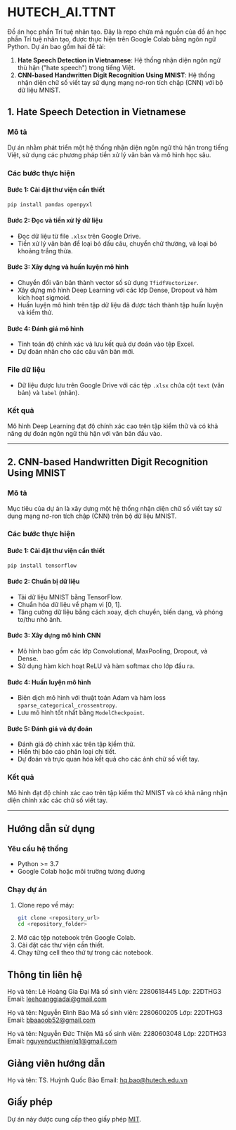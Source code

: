 # HUTECH_AI.TTNT
Đồ án học phần Trí tuệ nhân tạo. Đây là repo chứa mã nguồn của đồ án học phần Trí tuệ nhân tạo, được thực hiện trên Google Colab bằng ngôn ngữ Python. Dự án bao gồm hai đề tài:

1. **Hate Speech Detection in Vietnamese**: Hệ thống nhận diện ngôn ngữ thù hận ("hate speech") trong tiếng Việt.
2. **CNN-based Handwritten Digit Recognition Using MNIST**: Hệ thống nhận diện chữ số viết tay sử dụng mạng nơ-ron tích chập (CNN) với bộ dữ liệu MNIST.

## 1. Hate Speech Detection in Vietnamese

### Mô tả
Dự án nhằm phát triển một hệ thống nhận diện ngôn ngữ thù hận trong tiếng Việt, sử dụng các phương pháp tiền xử lý văn bản và mô hình học sâu. 

### Các bước thực hiện

#### Bước 1: Cài đặt thư viện cần thiết
```bash
pip install pandas openpyxl
```

#### Bước 2: Đọc và tiền xử lý dữ liệu
- Đọc dữ liệu từ file `.xlsx` trên Google Drive.
- Tiền xử lý văn bản để loại bỏ dấu câu, chuyển chữ thường, và loại bỏ khoảng trắng thừa.

#### Bước 3: Xây dựng và huấn luyện mô hình
- Chuyển đổi văn bản thành vector số sử dụng `TfidfVectorizer`.
- Xây dựng mô hình Deep Learning với các lớp Dense, Dropout và hàm kích hoạt sigmoid.
- Huấn luyện mô hình trên tập dữ liệu đã được tách thành tập huấn luyện và kiểm thử.

#### Bước 4: Đánh giá mô hình
- Tính toán độ chính xác và lưu kết quả dự đoán vào tệp Excel.
- Dự đoán nhãn cho các câu văn bản mới.

### File dữ liệu
- Dữ liệu được lưu trên Google Drive với các tệp `.xlsx` chứa cột `text` (văn bản) và `label` (nhãn).

### Kết quả
Mô hình Deep Learning đạt độ chính xác cao trên tập kiểm thử và có khả năng dự đoán ngôn ngữ thù hận với văn bản đầu vào.

---

## 2. CNN-based Handwritten Digit Recognition Using MNIST

### Mô tả
Mục tiêu của dự án là xây dựng một hệ thống nhận diện chữ số viết tay sử dụng mạng nơ-ron tích chập (CNN) trên bộ dữ liệu MNIST.

### Các bước thực hiện

#### Bước 1: Cài đặt thư viện cần thiết
```bash
pip install tensorflow
```

#### Bước 2: Chuẩn bị dữ liệu
- Tải dữ liệu MNIST bằng TensorFlow.
- Chuẩn hóa dữ liệu về phạm vi [0, 1].
- Tăng cường dữ liệu bằng cách xoay, dịch chuyển, biến dạng, và phóng to/thu nhỏ ảnh.

#### Bước 3: Xây dựng mô hình CNN
- Mô hình bao gồm các lớp Convolutional, MaxPooling, Dropout, và Dense.
- Sử dụng hàm kích hoạt ReLU và hàm softmax cho lớp đầu ra.

#### Bước 4: Huấn luyện mô hình
- Biên dịch mô hình với thuật toán Adam và hàm loss `sparse_categorical_crossentropy`.
- Lưu mô hình tốt nhất bằng `ModelCheckpoint`.

#### Bước 5: Đánh giá và dự đoán
- Đánh giá độ chính xác trên tập kiểm thử.
- Hiển thị báo cáo phân loại chi tiết.
- Dự đoán và trực quan hóa kết quả cho các ảnh chữ số viết tay.

### Kết quả
Mô hình đạt độ chính xác cao trên tập kiểm thử MNIST và có khả năng nhận diện chính xác các chữ số viết tay.

---

## Hướng dẫn sử dụng

### Yêu cầu hệ thống
- Python >= 3.7
- Google Colab hoặc môi trường tương đương

### Chạy dự án
1. Clone repo về máy:
   ```bash
   git clone <repository_url>
   cd <repository_folder>
   ```
2. Mở các tệp notebook trên Google Colab.
3. Cài đặt các thư viện cần thiết.
4. Chạy từng cell theo thứ tự trong các notebook.

## Thông tin liên hệ

Họ và tên: Lê Hoàng Gia Đại
Mã số sinh viên: 2280618445
Lớp: 22DTHG3\
Email: [leehoanggiadai@gmail.com](mailto\:leehoanggiadai@gmail.com)

Họ và tên: Nguyễn Đình Bảo
Mã số sinh viên: 2280600205
Lớp: 22DTHG3\
Email: [bbaaoob52@gmail.com](mailto\:bbaaoob52@gmail.com)

Họ và tên: Nguyễn Đức Thiện
Mã số sinh viên: 2280603048
Lớp: 22DTHG3\
Email: [nguyenducthienlq1@gmail.com](mailto\:nguyenducthienlq1@gmail.com)

## Giảng viên hướng dẫn

Họ và tên: TS. Huỳnh Quốc Bảo 
Email: [hq.bao@hutech.edu.vn](mailto\:hq.bao@hutech.edu.vn)

## Giấy phép
Dự án này được cung cấp theo giấy phép [MIT](LICENSE).
